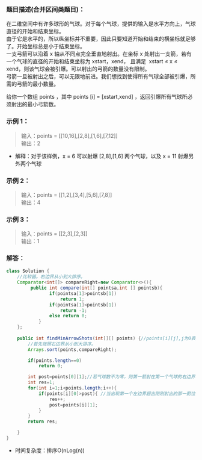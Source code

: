 ### 题目描述(合并区间类题目)：   
在二维空间中有许多球形的气球。对于每个气球，提供的输入是水平方向上，气球直径的开始和结束坐标。    
由于它是水平的，所以纵坐标并不重要，因此只要知道开始和结束的横坐标就足够了。开始坐标总是小于结束坐标。    
一支弓箭可以沿着 x 轴从不同点完全垂直地射出。在坐标 x 处射出一支箭，若有一个气球的直径的开始和结束坐标为 xstart，xend， 且满足  xstart ≤ x ≤ xend，则该气球会被引爆。可以射出的弓箭的数量没有限制。     
弓箭一旦被射出之后，可以无限地前进。我们想找到使得所有气球全部被引爆，所需的弓箭的最小数量。     

给你一个数组 points ，其中 points [i] = [xstart,xend] ，返回引爆所有气球所必须射出的最小弓箭数。

 
### 示例 1：     
> 输入：points = [[10,16],[2,8],[1,6],[7,12]]    
> 输出：2    
* 解释：对于该样例，x = 6 可以射爆 [2,8],[1,6] 两个气球，以及 x = 11 射爆另外两个气球
### 示例 2：    
> 输入：points = [[1,2],[3,4],[5,6],[7,8]]    
> 输出：4      
### 示例 3：     
> 输入：points = [[2,3],[2,3]]   
> 输出：1    

### 解答：   
```java
class Solution {
    //比较器。右边界从小到大排序。
    Comparator<int[]> compareRight=new Comparator<>(){
         public int compare(int[] pointsa,int [] pointsb){
                if(pointsa[1]>pointsb[1])
                    return 1;
                if(pointsa[1]<pointsb[1])
                    return -1;
                else return 0;
            }
    };
    
    public int findMinArrowShots(int[][] points) {//points[i][j],j为0表示左边界，j为1表示右边界
        //首先按照右边界从小到大排序。       
        Arrays.sort(points,compareRight);

        if(points.length==0)
            return 0;

        int post=points[0][1];//若气球数不为零，则第一箭射在第一个气球的右边界
        int res=1;
        for(int i=1;i<points.length;i++){
            if(points[i][0]>post){ //当出现第一个左边界超出刚刚射出的那一箭位置的气球时，它的右边界就是下一箭应该射出的位置。
                res++;
                post=points[i][1];
            }
        }
        return res;

    }
}
```
* 时间复杂度：排序O(nLog(n))
